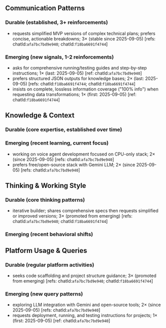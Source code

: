 ## Communication Patterns
### Durable (established, 3+ reinforcements)
- requests simplified MVP versions of complex technical plans; prefers concise, actionable breakdowns; 3× (stable since 2025-09-05) [refs: chatId:`afa7bc7bd9e940`; chatId:`f18ba6691f4744`]

### Emerging (new signals, 1-2 reinforcements)
- asks for comprehensive running/testing guides and step-by-step instructions; 1× (last: 2025-09-05) [ref: chatId:`afa7bc7bd9e940`]
- prefers structured JSON outputs for knowledge bases; 2× (last: 2025-09-05) [refs: chatId:`f18ba6691f4744`; chatId:`f18ba6691f4744`]
- insists on complete, lossless information coverage ("100% info") when requesting data transformations; 1× (first: 2025-09-05) [ref: chatId:`f18ba6691f4744`]

## Knowledge & Context
### Durable (core expertise, established over time)

### Emerging (recent learning, current focus)
- working on voice agent development focused on CPU-only stack; 2× (since 2025-09-05) [refs: chatId:`afa7bc7bd9e940`]
- prefers free/open-source stack with Gemini LLM; 2× (since 2025-09-05) [refs: chatId:`afa7bc7bd9e940`]

## Thinking & Working Style
### Durable (core thinking patterns)
- iterative builder; shares comprehensive specs then requests simplified or improved versions; 3× (promoted from emerging) [refs: chatId:`afa7bc7bd9e940`; chatId:`f18ba6691f4744`]

### Emerging (recent behavioral shifts)

## Platform Usage & Queries
### Durable (regular platform activities)
- seeks code scaffolding and project structure guidance; 3× (promoted from emerging) [refs: chatId:`afa7bc7bd9e940`; chatId:`f18ba6691f4744`]

### Emerging (new query patterns)
- exploring LLM integration with Gemini and open-source tools; 2× (since 2025-09-05) [refs: chatId:`afa7bc7bd9e940`]
- requests deployment, running, and testing instructions for projects; 1× (first: 2025-09-05) [ref: chatId:`afa7bc7bd9e940`]